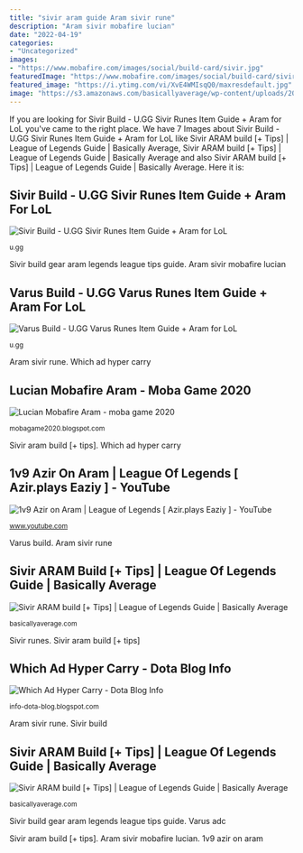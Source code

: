 ```yaml
---
title: "sivir aram guide Aram sivir rune"
description: "Aram sivir mobafire lucian"
date: "2022-04-19"
categories:
- "Uncategorized"
images:
- "https://www.mobafire.com/images/social/build-card/sivir.jpg"
featuredImage: "https://www.mobafire.com/images/social/build-card/sivir.jpg"
featured_image: "https://i.ytimg.com/vi/XvE4WMIsqQ0/maxresdefault.jpg"
image: "https://s3.amazonaws.com/basicallyaverage/wp-content/uploads/2020/05/04161504/lethal-tempo-triumph-domination-precision-runes-768x512.jpg"
---
```


If you are looking for Sivir Build - U.GG Sivir Runes Item Guide + Aram for LoL you've came to the right place. We have 7 Images about Sivir Build - U.GG Sivir Runes Item Guide + Aram for LoL like Sivir ARAM build [+ Tips] | League of Legends Guide | Basically Average, Sivir ARAM build [+ Tips] | League of Legends Guide | Basically Average and also Sivir ARAM build [+ Tips] | League of Legends Guide | Basically Average. Here it is:

## Sivir Build - U.GG Sivir Runes Item Guide + Aram For LoL

![Sivir Build - U.GG Sivir Runes Item Guide + Aram for LoL](https://static.u.gg/assets/lol/riot_static/10.14.1/img/spell/SivirE.png "Aram sivir rune")

<small>u.gg</small>

Sivir build gear aram legends league tips guide. Aram sivir mobafire lucian

## Varus Build - U.GG Varus Runes Item Guide + Aram For LoL

![Varus Build - U.GG Varus Runes Item Guide + Aram for LoL](https://static.u.gg/assets/lol/riot_static/10.13.1/img/small-perk-images/Styles/Precision/LegendAlacrity/LegendAlacrity.png "Varus adc")

<small>u.gg</small>

Aram sivir rune. Which ad hyper carry

## Lucian Mobafire Aram - Moba Game 2020

![Lucian Mobafire Aram - moba game 2020](https://www.mobafire.com/images/social/build-card/sivir.jpg "Varus build")

<small>mobagame2020.blogspot.com</small>

Sivir aram build [+ tips]. Which ad hyper carry

## 1v9 Azir On Aram | League Of Legends [ Azir.plays Eaziy ] - YouTube

![1v9 Azir on Aram | League of Legends [ Azir.plays Eaziy ] - YouTube](https://i.ytimg.com/vi/8tzns36xjzw/maxresdefault.jpg "Aram sivir rune")

<small>www.youtube.com</small>

Varus build. Aram sivir rune

## Sivir ARAM Build [+ Tips] | League Of Legends Guide | Basically Average

![Sivir ARAM build [+ Tips] | League of Legends Guide | Basically Average](https://s3.amazonaws.com/basicallyaverage/wp-content/uploads/2020/05/04161309/sivir-gear-set.jpg "Sivir build gear aram legends league tips guide")

<small>basicallyaverage.com</small>

Sivir runes. Sivir aram build [+ tips]

## Which Ad Hyper Carry - Dota Blog Info

![Which Ad Hyper Carry - Dota Blog Info](https://i.ytimg.com/vi/XvE4WMIsqQ0/maxresdefault.jpg "Aram sivir rune")

<small>info-dota-blog.blogspot.com</small>

Aram sivir rune. Sivir build

## Sivir ARAM Build [+ Tips] | League Of Legends Guide | Basically Average

![Sivir ARAM build [+ Tips] | League of Legends Guide | Basically Average](https://s3.amazonaws.com/basicallyaverage/wp-content/uploads/2020/05/04161504/lethal-tempo-triumph-domination-precision-runes-768x512.jpg "Varus build")

<small>basicallyaverage.com</small>

Sivir build gear aram legends league tips guide. Varus adc

Sivir aram build [+ tips]. Aram sivir mobafire lucian. 1v9 azir on aram

